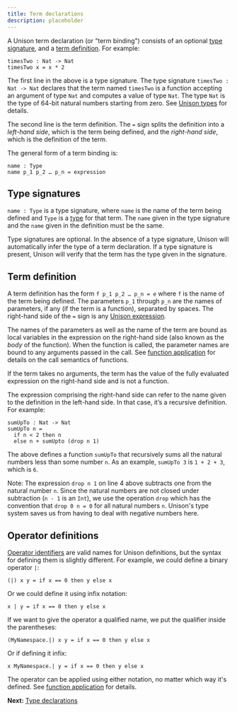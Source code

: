 ```yaml
---
title: Term declarations
description: placeholder
---
```


A Unison term declaration (or "term binding") consists of an optional [type signature](#type-signature), and a [term definition](#term-definition). For example:

```unison
timesTwo : Nat -> Nat
timesTwo x = x * 2
```

The first line in the above is a type signature. The type signature `timesTwo : Nat -> Nat` declares that the term named `timesTwo` is a function accepting an argument of type `Nat` and computes a value of type `Nat`. The type `Nat` is the type of 64-bit natural numbers starting from zero. See [Unison types](#unison-types) for details.

The second line is the term definition. The `=` sign splits the definition into a _left-hand side_, which is the term being defined, and the _right-hand side_, which is the definition of the term.

The general form of a term binding is:

```unison
name : Type
name p_1 p_2 … p_n = expression
```

## Type signatures

`name : Type` is a type signature, where `name` is the name of the term being defined and `Type` is a [type](#unison-types) for that term. The `name` given in the type signature and the `name` given in the definition must be the same.

Type signatures are optional. In the absence of a type signature, Unison will automatically infer the type of a term declaration. If a type signature is present, Unison will verify that the term has the type given in the signature.

## Term definition

A term definition has the form `f p_1 p_2 … p_n = e` where `f` is the name of the term being defined. The parameters `p_1` through `p_n` are the names of parameters, if any (if the term is a function), separated by spaces. The right-hand side of the `=` sign is any [Unison expression](#unison-expressions).

The names of the parameters as well as the name of the term are bound as local variables in the expression on the right-hand side (also known as the _body_ of the function). When the function is called, the parameter names are bound to any arguments passed in the call. See [function application](#function-application) for details on the call semantics of functions.

If the term takes no arguments, the term has the value of the fully evaluated expression on the right-hand side and is not a function.

The expression comprising the right-hand side can refer to the name given to the definition in the left-hand side. In that case, it’s a recursive definition. For example:

```unison
sumUpTo : Nat -> Nat
sumUpTo n =
  if n < 2 then n
  else n + sumUpto (drop n 1)
```

The above defines a function `sumUpTo` that recursively sums all the natural numbers less than some number `n`. As an example, `sumUpTo 3` is `1 + 2 + 3`, which is `6`.

Note: The expression `drop n 1` on line 4 above subtracts one from the natural number `n`. Since the natural numbers are not closed under subtraction (`n - 1` is an `Int`), we use the operation `drop` which has the convention that `drop 0 n = 0` for all natural numbers `n`. Unison's type system saves us from having to deal with negative numbers here.

## Operator definitions

[Operator identifiers](#identifiers) are valid names for Unison definitions, but the syntax for defining them is slightly different. For example, we could define a binary operator `|`:

``` unison
(|) x y = if x == 0 then y else x
```

Or we could define it using infix notation:

``` unison
x | y = if x == 0 then y else x
```

If we want to give the operator a qualified name, we put the qualifier inside the parentheses:

``` unison
(MyNamespace.|) x y = if x == 0 then y else x
```

Or if defining it infix:

``` unison
x MyNamespace.| y = if x == 0 then y else x
```

The operator can be applied using either notation, no matter which way it's defined. See [function application](#function-application) for details.

__Next:__ [Type declarations](/docs/language-reference/type-declarations)
